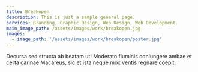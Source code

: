 ```yaml
---
title: Breakopen
description: This is just a sample general page.
services: Branding, Graphic Design, Web Design, Web Development.
main_image_path: /assets/images/work/breakopen.jpg
images:
  - image_path: '/assets/images/work/breakopen/poster.jpg'
---
```


Decursa sed structa ab
beatam ut! Moderato fluminis coniungere ambae et certa carinae Macareus, sic et
ista neque mox ventis regnare coepit.
